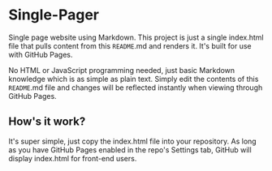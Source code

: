 # Single-Pager
Single page website using Markdown. This project is just a single index.html file that pulls content from this `README`.md and renders it. It's built for use with GitHub Pages.  

No HTML or JavaScript programming needed, just basic Markdown knowledge which is as simple as plain text. Simply edit the contents of this `README`.md file and changes will be reflected instantly when viewing through GitHub Pages.

## How's it work?
It's super simple, just copy the index.html file into your repository. As long as you have GitHub Pages enabled in the repo's Settings tab, GitHub will display index.html for front-end users.
